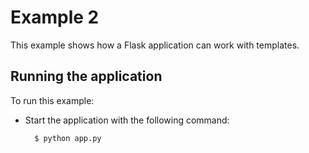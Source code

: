 Example 2
=========

This example shows how a Flask application can work with templates.

Running the application
-----------------------

To run this example:
- Start the application with the following command:

        $ python app.py

